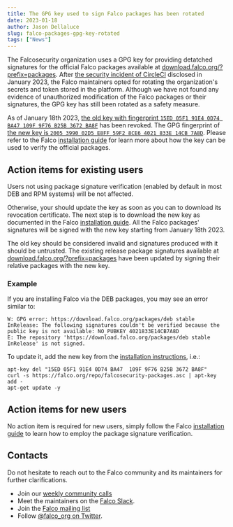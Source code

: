 ```yaml
---
title: The GPG key used to sign Falco packages has been rotated
date: 2023-01-18
author: Jason Dellaluce
slug: falco-packages-gpg-key-rotated
tags: ["News"]
---
```


The Falcosecurity organization uses a GPG key for providing detatched signatures for the official Falco packages available at [download.falco.org/?prefix=packages](https://download.falco.org/?prefix=packages/). After [the security incident of CircleCI](https://circleci.com/blog/january-4-2023-security-alert/) disclosed in January 2023, the Falco maintainers opted for rotating the organization's secrets and token stored in the platform. Although we have not found any evidence of unauthorized modification of the Falco packages or their signatures, the GPG key has still been rotated as a safety measure.

As of January 18th 2023, [the old key with fingerprint `15ED 05F1 91E4 0D74 BA47 109F 9F76 B25B 3672 BA8F`](/repo/falcosecurity-3672BA8F.asc) has been revoked. The GPG fingerprint of [the new key is `2005 3990 02D5 E8FF 59F2 8CE6 4021 833E 14CB 7A8D`](/repo/falcosecurity-14CB7A8D.asc). Please refer to the Falco [installation guide](/docs/getting-started/installation/#installing) for learn more about how the key can be used to verify the official packages.

## Action items for existing users

Users not using package signature verification (enabled by default in most DEB and RPM systems) will be not affected.

Otherwise, your should update the key as soon as you can to download its revocation certificate. The next step is to download the new key as documented in the Falco [installation guide](/docs/getting-started/installation/#installing). All the Falco packages' signatures will be signed with the new key starting from January 18th 2023.

The old key should be considered invalid and signatures produced with it should be untrusted. The existing release package signatures available at [download.falco.org/?prefix=packages](https://download.falco.org/?prefix=packages/) have been updated by signing their relative packages with the new key.

### Example

If you are installing Falco via the DEB packages, you may see an error similar to:
```
W: GPG error: https://download.falco.org/packages/deb stable InRelease: The following signatures couldn't be verified because the public key is not available: NO_PUBKEY 4021833E14CB7A8D
E: The repository 'https://download.falco.org/packages/deb stable InRelease' is not signed.
```

To update it, add the new key from the [installation instructions](https://falco.org/docs/getting-started/installation/#debian), i.e.:
```
apt-key del "15ED 05F1 91E4 0D74 BA47  109F 9F76 B25B 3672 BA8F"
curl -s https://falco.org/repo/falcosecurity-packages.asc | apt-key add -
apt-get update -y
```

## Action items for new users

No action item is required for new users, simply follow the Falco [installation guide](/docs/getting-started/installation/#package-signing) to learn how to employ the package signature verification.

## Contacts

Do not hesitate to reach out to the Falco community and its maintainers for further clarifications.

* Join our [weekly community calls](https://github.com/falcosecurity/community)
* Meet the maintainers on the [Falco Slack](https://kubernetes.slack.com/messages/falco).
* Join the [Falco mailing list](https://lists.cncf.io/g/cncf-falco-dev)
* Follow [@falco_org on Twitter](https://twitter.com/falco_org).

